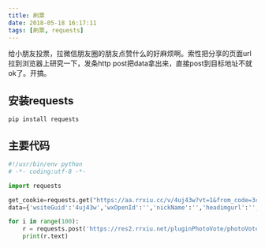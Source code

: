 ```yaml
---
title: 刷票
date: 2018-05-18 16:17:11
tags: [刷票, requests]
---
```


给小朋友投票，拉微信朋友圈的朋友点赞什么的好麻烦啊。索性把分享的页面url拉到浏览器上研究一下，发条http post把data拿出来，直接post到目标地址不就ok了。开搞。
## 安装requests
```shell
pip install requests
```

## 主要代码
```python
#!/usr/bin/env python
# -*- coding:utf-8 -*-

import requests

get_cookie=requests.get("https://aa.rrxiu.cc/v/4uj43w?vt=1&from_code=3c2953a3680daf86bfdb76cef13d2572&guid97=d8c3e2e1aee2be5b35e571711865189f-162498&from=timeline&isappinstalled=0")
data={'wsiteGuid':'4uj43w','wxOpenId':'','nickName':'','headimgurl':'','guid':'d8c3e2e1aee2be5b35e571711865189f','id':'162498'}

for i in range(100):
    r = requests.post('https://res2.rrxiu.net/pluginPhotoVote/photoVoteData/vote',cookies=get_cookie.cookies,data=data)
    print(r.text)
```
